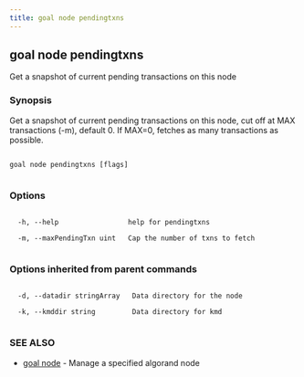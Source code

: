 ```yaml
---
title: goal node pendingtxns
---
```


## goal node pendingtxns



Get a snapshot of current pending transactions on this node



### Synopsis



Get a snapshot of current pending transactions on this node, cut off at MAX transactions (-m), default 0. If MAX=0, fetches as many transactions as possible.




```

goal node pendingtxns [flags]


```



### Options




```

  -h, --help                 help for pendingtxns

  -m, --maxPendingTxn uint   Cap the number of txns to fetch


```



### Options inherited from parent commands




```

  -d, --datadir stringArray   Data directory for the node

  -k, --kmddir string         Data directory for kmd


```



### SEE ALSO



* [goal node](../../node/node/)	 - Manage a specified algorand node



